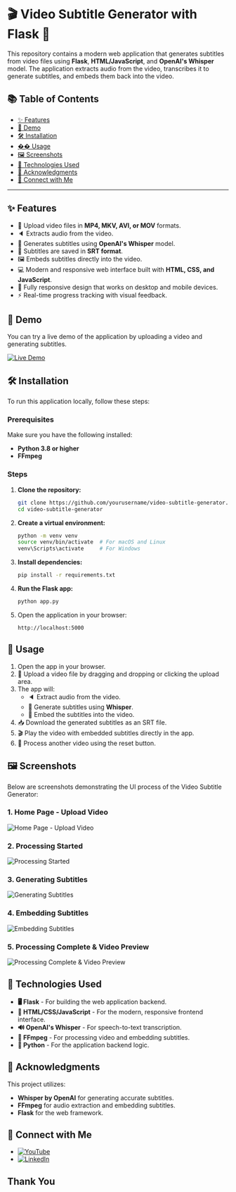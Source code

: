 # 🎬 Video Subtitle Generator with Flask 📝

This repository contains a modern web application that generates subtitles from video files using **Flask**, **HTML/JavaScript**, and **OpenAI's Whisper** model. The application extracts audio from the video, transcribes it to generate subtitles, and embeds them back into the video.

## 📚 Table of Contents

- [✨ Features](#features)
- [🚀 Demo](#demo)
- [🛠️ Installation](#installation)
- [�� Usage](#usage)
- [🖼️ Screenshots](#screenshots)
- [🧰 Technologies Used](#technologies-used)
- [🙏 Acknowledgments](#acknowledgments)
- [🤝 Connect with Me](#connect-with-me)

---

## ✨ Features

- 🎥 Upload video files in **MP4, MKV, AVI, or MOV** formats.
- 🔈 Extracts audio from the video.
- 🧠 Generates subtitles using **OpenAI's Whisper** model.
- 💬 Subtitles are saved in **SRT format**.
- 🖼️ Embeds subtitles directly into the video.
- 💻 Modern and responsive web interface built with **HTML, CSS, and JavaScript**.
- 📱 Fully responsive design that works on desktop and mobile devices.
- ⚡ Real-time progress tracking with visual feedback.

## 🚀 Demo

You can try a live demo of the application by uploading a video and generating subtitles.

[![Live Demo](https://img.shields.io/badge/Live%20Demo-Flask%20App-ff4b4b?style=flat&logo=flask)](https://your-demo-link.com)

## 🛠️ Installation

To run this application locally, follow these steps:

### Prerequisites

Make sure you have the following installed:

- **Python 3.8 or higher**
- **FFmpeg**

### Steps

1. **Clone the repository:**

    ```bash
    git clone https://github.com/yourusername/video-subtitle-generator.git
    cd video-subtitle-generator
    ```

2. **Create a virtual environment:**

    ```bash
    python -m venv venv
    source venv/bin/activate  # For macOS and Linux
    venv\Scripts\activate     # For Windows
    ```

3. **Install dependencies:**

    ```bash
    pip install -r requirements.txt
    ```

4. **Run the Flask app:**

    ```bash
    python app.py
    ```

5. Open the application in your browser:

    ```
    http://localhost:5000
    ```

## 📝 Usage

1. Open the app in your browser.
2. 🎥 Upload a video file by dragging and dropping or clicking the upload area.
3. The app will:
   - 🔈 Extract audio from the video.
   - 🧠 Generate subtitles using **Whisper**.
   - 💬 Embed the subtitles into the video.
4. 📥 Download the generated subtitles as an SRT file.
5. 🎬 Play the video with embedded subtitles directly in the app.
6. 🔄 Process another video using the reset button.

## 🖼️ Screenshots

Below are screenshots demonstrating the UI process of the Video Subtitle Generator:

### 1. Home Page - Upload Video
![Home Page - Upload Video](screenshots/1.png)

### 2. Processing Started
![Processing Started](screenshots/2.png)

### 3. Generating Subtitles
![Generating Subtitles](screenshots/3.png)

### 4. Embedding Subtitles
![Embedding Subtitles](screenshots/4.png)

### 5. Processing Complete & Video Preview
![Processing Complete & Video Preview](screenshots/5.png)

## 🧰 Technologies Used

- **🖥️ Flask** - For building the web application backend.
- **🎨 HTML/CSS/JavaScript** - For the modern, responsive frontend interface.
- **🔊 OpenAI's Whisper** - For speech-to-text transcription.
- **🎥 FFmpeg** - For processing video and embedding subtitles.
- **📝 Python** - For the application backend logic.

## 🙏 Acknowledgments

This project utilizes:

- **Whisper by OpenAI** for generating accurate subtitles.
- **FFmpeg** for audio extraction and embedding subtitles.
- **Flask** for the web framework.

## 🤝 Connect with Me

- [![YouTube](https://img.shields.io/badge/YouTube-Channel-red?style=flat&logo=youtube)](https://www.youtube.com/@agilamlabs)
- [![LinkedIn](https://img.shields.io/badge/LinkedIn-Profile-blue?style=flat&logo=linkedin)](https://www.linkedin.com/in/gn-raavanan)

## Thank You
